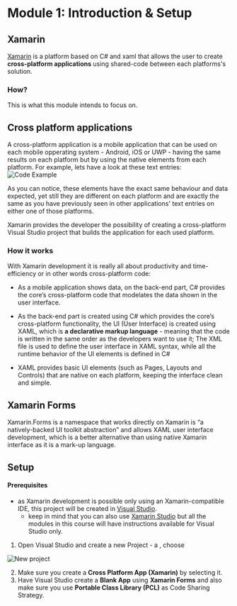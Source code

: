 # Module 1: Introduction & Setup

## Xamarin
[Xamarin](https://www.xamarin.com/) is a platform based on C# and xaml that allows the user to create **cross-platform applications** using shared-code between each platforms's solution.


### How? 
This is what this module intends to focus on.

## Cross platform applications
A cross-platform application is a mobile application that can be used on each mobile opperating system - Android, iOS or UWP - having the same results on each platform but by using the native elements from each platform.
For example, lets have a look at these text entries:
![Code Example](https://github.com/microsoft-dx/xamarin-fundamentals-ui/blob/master/Images/xamarin-entry.png?raw=true)

As you can notice, these elements have the exact same behaviour and data expected, yet still they are different on each platform and are exactly the same as you have previously seen in other applications' text entries on either one of those platforms.

Xamarin provides the developer the possibility of creating a cross-platform Visual Studio project that builds the application for each used platform.

### How it works
With Xamarin development it is really all about productivity and time-efficiency or in other words cross-platform code:

- As a mobile application shows data, on the back-end part, C# provides the core’s cross-platform code that modelates the data shown in the user interface.
- As the back-end part is created using C# which provides the core’s cross-platform functionality, the UI (User Interface) is created using XAML, which is **a declarative markup language** - meaning that the code is written in the same order as the developers want to use it;
The XML file is used to define the user interface in XAML syntax,  while all  the  runtime  behavior  of  the  UI  elements  is  defined  in  C#

- XAML provides basic UI elements (such as Pages, Layouts and Controls) that are native on each platform, keeping the interface clean and simple.


## Xamarin Forms
Xamarin.Forms is a namespace that works directly on Xamarin is “a natively-backed UI toolkit abstraction” and allows XAML user interface development, which  is  a  better  alternative  than  using  native  Xamarin  interface as it is a mark-up language.

## Setup

#### Prerequisites
- as Xamarin development is possible only using an Xamarin-compatible IDE, this project will be created in [Visual Studio](https://www.visualstudio.com/).
    - keep in mind that you can also use [Xamarin Studio](https://developer.xamarin.com/guides/cross-platform/xamarin-studio/) but all the modules in this course will have instructions available for Visual Studio only.

1. Open Visual Studio and create a new Project - a , choose 

![New project](https://github.com/microsoft-dx/xamarin-fundamentals-ui/blob/master/Images/new-project.PNG?raw=true)

2. Make sure you create a __Cross Platform App (Xamarin)__ by selecting it.
3. Have Visual Studio create a **Blank App** using **Xamarin Forms** and also make sure you use **Portable Class Library (PCL)** as Code Sharing Strategy.
